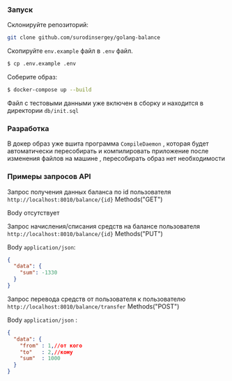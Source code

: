 ### Запуск
Склонируйте репозиторий:
```bash
git clone github.com/surodinsergey/golang-balance
```

Скопируйте `env.example` файл в `.env` файл.
```bash
$ cp .env.example .env
```

Соберите образ:
```bash
$ docker-compose up --build
```
Файл с тестовыми данными уже включен в сборку и находится в директории `db/init.sql`

### Разработка
В докер образ уже вшита программа `CompileDaemon` , которая будет автоматически пересобирать и компилировать приложение после изменения файлов на машине , пересобирать образ нет необходимости

### Примеры запросов API
Запрос получения данных баланса по id пользователя
`http://localhost:8010/balance/{id}` Methods("GET")

Body отсутствует

Запрос начисления/списания средств на балансе пользователя
`http://localhost:8010/balance/{id}` Methods("PUT")

Body `application/json`:
```json
{
  "data": {
    "sum": -1330
  }
}
```

Запрос перевода средств от пользователя к пользователю
`http://localhost:8010/balance/transfer` Methods("POST")

Body `application/json` :
```json
{
  "data": {
    "from" : 1,//от кого
    "to"   : 2,//кому
    "sum"  : 1000
  }
}
```